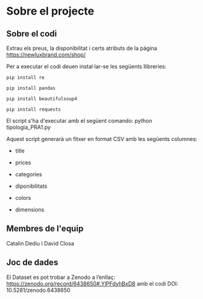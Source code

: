 # Sobre el projecte
## Sobre el codi

Extrau els preus, la disponibilitat i certs atributs de la pàgina https://newluxbrand.com/shop/ 

Per a executar el codi deuen instal·lar-se les següents llibreries:
	
```
pip install re

pip install pandas

pip install beautifulsoup4

pip install requests
```

El script s'ha d'executar amb el següent comando:
python tipologia_PRA1.py

Aquest script generarà un fitxer en format CSV amb les següents columnes: 

* title

* prices

* categories

* diponibilitats

* colors

* dimensions

## Membres de l'equip
Catalin Dediu i David Closa

## Joc de dades
El Dataset es pot trobar a Zenodo a l’enllaç: https://zenodo.org/record/6438650#.YlPFdyhBxD8 amb el codi DOI: 10.5281/zenodo.6438650 



